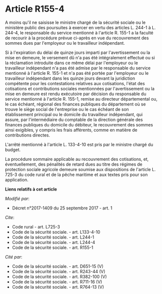 # Article R155-4

A moins qu'il ne saisisse le ministre chargé de la sécurité sociale ou le ministère public des poursuites à exercer en vertu
des articles L. 244-1 à L. 244-4, le responsable du service mentionné à l'article R. 155-1 a la faculté de recourir à la
procédure prévue ci-après en vue du recouvrement des sommes dues par l'employeur ou le travailleur indépendant. 

Si à l'expiration du délai de quinze jours imparti par l'avertissement ou la mise en demeure, le versement dû n'a pas été
intégralement effectué ou si la réclamation introduite dans ce même délai par l'employeur ou le travailleur indépendant n'a
pas été admise par le responsable du service mentionné à l'article R. 155-1 et n'a pas été portée par l'employeur ou le
travailleur indépendant dans les quinze jours devant la juridiction compétente pour les contestations relatives aux
cotisations, l'état des cotisations et contributions sociales mentionnées par l'avertissement ou la mise en demeure est rendu
exécutoire par décision du responsable du service mentionné à l'article R. 155-1, remise au directeur départemental ou, le
cas échéant, régional des finances publiques du département où se trouve le siège social de l'entreprise ou le cas échéant de
son établissement principal ou le domicile du travailleur indépendant, qui assure, par l'intermédiaire du comptable de la
direction générale des finances publiques du domicile du débiteur, le recouvrement des sommes ainsi exigibles, y compris les
frais afférents, comme en matière de contributions directes. 

L'arrêté mentionné à l'article L. 133-4-10 est pris par le ministre chargé du budget. 

La procédure sommaire applicable au recouvrement des cotisations, et, éventuellement, des pénalités de retard dues au titre
des régimes de protection sociale agricole demeure soumise aux dispositions de l'article L. 725-3 du code rural et de la
pêche maritime et aux textes pris pour son application.

**Liens relatifs à cet article**

_Modifié par_:

  - Décret n°2017-1409 du 25 septembre 2017 - art. 1

_Cite_:

  - Code rural - art. L725-3
  - Code de la sécurité sociale. - art. L133-4-10
  - Code de la sécurité sociale. - art. L244-1
  - Code de la sécurité sociale. - art. L244-4
  - Code de la sécurité sociale. - art. R155-1

_Cité par_:

  - Code de la sécurité sociale. - art. D651-15 (V)
  - Code de la sécurité sociale. - art. R243-44 (V)
  - Code de la sécurité sociale. - art. R382-100 (V)
  - Code de la sécurité sociale. - art. R711-16 (V)
  - Code de la sécurité sociale. - art. R764-13 (V)
